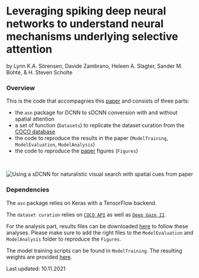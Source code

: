 # Leveraging spiking deep neural networks to understand neural mechanisms underlying selective attention
by Lynn K.A. Sörensen, Davide Zambrano, Heleen A. Slagter, Sander M. Bohté, & H. Steven Scholte


### Overview
This is the code that accompagnies this [paper](https://www.biorxiv.org/content/10.1101/2020.12.15.422863v4) and consists of three parts:
* the `asn` package for DCNN to sDCNN conversion with and without spatial attention 
* a set of function (`Datasets`) to replicate the dataset curation from the [COCO database](https://cocodataset.org/#home)
* the code to reproduce the results in the paper (`ModelTraining`, `ModelEvaluation`, `ModelAnalysis`)
* the code to reproduce the [paper](https://www.biorxiv.org/content/10.1101/2020.12.15.422863v4) figures (`Figures`)

<br/>


![Using a sDCNN for naturalistic visual search with spatial cues from [paper](link)](https://surfdrive.surf.nl/files/index.php/s/CSuFQPOxiCehrVt/download)


### Dependencies
The `asn` package relies on Keras with a TensorFlow backend. 

The `dataset curation` relies on [`COCO API`](https://github.com/cocodataset/cocoapi) as well as [`Deep Gaze II`](https://deepgaze.bethgelab.org/).

For the analysis part, results files can be downloaded [here](https://uvaauas.figshare.com/projects/Leveraging_spiking_deep_neural_networks_to_understand_neural_mechanisms_underlying_selective_attention/94406) to follow these analyses. 
Please make sure to add the right files to the `ModelEvaluation` and `ModelAnalysis` folder to reproduce the `Figures`.

The model training scripts can be found in `ModelTraining`. The resulting weights are provided [here](https://uvaauas.figshare.com/projects/Leveraging_spiking_deep_neural_networks_to_understand_neural_mechanisms_underlying_selective_attention/94406).


Last updated: 10.11.2021








